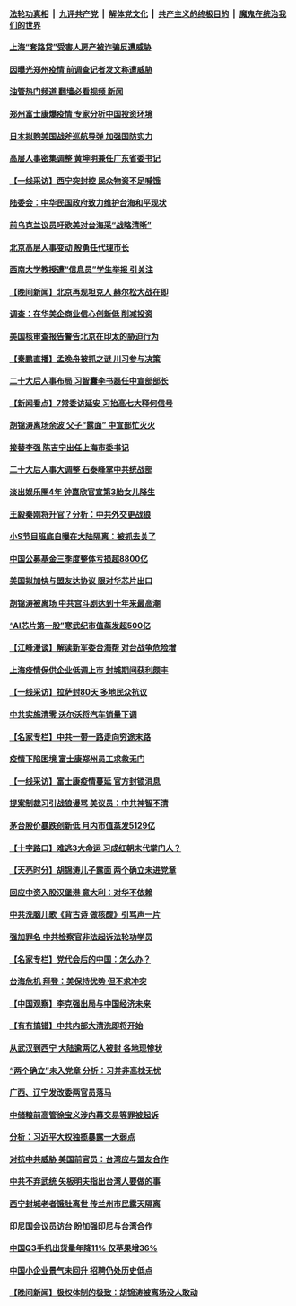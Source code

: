 ####  [法轮功真相](../../../../basic/blob/master/README.md?t=10282131) &nbsp;|&nbsp; [九评共产党](../../../../9ping.md/blob/master/README.md?t=10282131) &nbsp;|&nbsp; [解体党文化](../../../../jtdwh.md/blob/master/README.md?t=10282131)  &nbsp;|&nbsp; [共产主义的终极目的](../../../../gczydzjmd.md/blob/master/README.md?t=10282131) &nbsp;|&nbsp; [魔鬼在统治我们的世界](../../../../mgztzwmdsj.md/blob/master/README.md?t=10282131) 

#### [上海“套路贷”受害人房产被诈骗反遭威胁](../pages/nsc413/n13853106.md?t=10282131) 

#### [因曝光郑州疫情 前调查记者发文称遭威胁](../pages/nsc413/n13854642.md?t=10282131) 

#### [油管热门频道 翻墙必看视频 新闻](http://209.250.226.216:81/youtube.html?10282131)

#### [郑州富士康爆疫情 专家分析中国投资环境](../pages/nsc413/n13854635.md?t=10282131) 

#### [日本拟购美国战斧巡航导弹 加强国防实力](../pages/nsc413/n13854645.md?t=10282131) 

#### [高层人事密集调整 黄坤明兼任广东省委书记](../pages/nsc413/n13854646.md?t=10282131) 

#### [【一线采访】西宁突封控 民众物资不足喊饿](../pages/nsc413/n13854484.md?t=10282131) 

#### [陆委会：中华民国政府致力维护台海和平现状](../pages/nsc413/n13854424.md?t=10282131) 

#### [前乌克兰议员吁欧美对台海采“战略清晰”](../pages/nsc413/n13854634.md?t=10282131) 

#### [北京高层人事变动 殷勇任代理市长](../pages/nsc413/n13854616.md?t=10282131) 


#### [西南大学教授遭“信息员”学生举报 引关注](../pages/nsc413/n13854557.md?t=10282131) 

#### [【晚间新闻】北京再现坦克人 赫尔松大战在即](../pages/nsc413/n13854593.md?t=10282131) 


#### [调查：在华美企商业信心创新低 削减投资](../pages/nsc413/n13854463.md?t=10282131) 

#### [美国核审查报告警告北京在印太的胁迫行为](../pages/nsc413/n13854269.md?t=10282131) 

#### [【秦鹏直播】孟晚舟被抓之谜 川习参与决策](../pages/nsc413/n13854289.md?t=10282131) 


#### [二十大后人事布局 习智囊李书磊任中宣部部长](../pages/nsc413/n13854377.md?t=10282131) 

#### [【新闻看点】7常委访延安 习抬高七大释何信号](../pages/nsc413/n13854162.md?t=10282131) 

#### [胡锦涛离场余波 父子“露面” 中宣部忙灭火](../pages/nsc413/n13854177.md?t=10282131) 

#### [接替李强 陈吉宁出任上海市委书记](../pages/nsc413/n13854363.md?t=10282131) 

#### [二十大后人事大调整 石泰峰掌中共统战部](../pages/nsc413/n13854350.md?t=10282131) 

#### [淡出娱乐圈4年 钟嘉欣官宣第3胎女儿降生](../pages/nsc413/n13854291.md?t=10282131) 

#### [王毅秦刚将升官？分析：中共外交更战狼](../pages/nsc413/n13854172.md?t=10282131) 

#### [小S节目班底自曝在大陆隔离：被抓去关了](../pages/nsc413/n13854251.md?t=10282131) 

#### [中国公募基金三季度整体亏损超8800亿](../pages/nsc413/n13854255.md?t=10282131) 

#### [美国拟加快与盟友达协议 限对华芯片出口](../pages/nsc413/n13854250.md?t=10282131) 

#### [胡锦涛被离场 中共宫斗剧达到十年来最高潮](../pages/nsc413/n13854211.md?t=10282131) 

#### [“AI芯片第一股”寒武纪市值蒸发超500亿](../pages/nsc413/n13854246.md?t=10282131) 

#### [【江峰漫谈】解读新军委台海帮 对台战争危险增](../pages/nsc413/n13854158.md?t=10282131) 

#### [上海疫情保供企业低调上市 封城期间获利颇丰](../pages/nsc413/n13854232.md?t=10282131) 

#### [【一线采访】拉萨封80天 多地民众抗议](../pages/nsc413/n13853861.md?t=10282131) 

#### [中共实施清零 沃尔沃将汽车销量下调](../pages/nsc413/n13854166.md?t=10282131) 

#### [【名家专栏】中共一带一路走向穷途末路](../pages/nsc413/n13853999.md?t=10282131) 

#### [疫情下陷困境 富士康郑州员工求救无门](../pages/nsc413/n13854156.md?t=10282131) 

#### [【一线采访】富士康疫情蔓延 官方封锁消息](../pages/nsc413/n13853990.md?t=10282131) 

#### [提案制裁习引战狼谩骂 美议员：中共神智不清](../pages/nsc413/n13854155.md?t=10282131) 

#### [茅台股价暴跌创新低 月内市值蒸发5129亿](../pages/nsc413/n13854164.md?t=10282131) 

#### [【十字路口】难逃3大命运 习成红朝末代掌门人？](../pages/nsc413/n13854040.md?t=10282131) 

#### [【天亮时分】胡锦涛儿子露面 两个确立未进党章](../pages/nsc413/n13854056.md?t=10282131) 

#### [回应中资入股汉堡港 意大利：对华不依赖](../pages/nsc413/n13854132.md?t=10282131) 

#### [中共洗脑儿歌《背古诗 做核酸》引骂声一片](../pages/nsc413/n13854062.md?t=10282131) 

#### [强加罪名 中共检察官非法起诉法轮功学员](../pages/nsc413/n13852456.md?t=10282131) 

#### [【名家专栏】党代会后的中国：怎么办？](../pages/nsc413/n13853993.md?t=10282131) 

#### [台海危机 拜登：美保持优势 但不求冲突](../pages/nsc413/n13854087.md?t=10282131) 

#### [【中国观察】李克强出局与中国经济未来](../pages/nsc413/n13853767.md?t=10282131) 

#### [【有冇搞错】中共内部大清洗即将开始](../pages/nsc413/n13853793.md?t=10282131) 

#### [从武汉到西宁 大陆逾两亿人被封 各地现惨状](../pages/nsc413/n13853937.md?t=10282131) 

#### [“两个确立”未入党章 分析：习并非高枕无忧](../pages/nsc413/n13853903.md?t=10282131) 

#### [广西、辽宁发改委两官员落马](../pages/nsc413/n13853836.md?t=10282131) 

#### [中储粮前高管徐宝义涉内幕交易等罪被起诉](../pages/nsc413/n13853930.md?t=10282131) 

#### [分析：习近平大权独揽暴露一大弱点](../pages/nsc413/n13853901.md?t=10282131) 

#### [对抗中共威胁 美国前官员：台湾应与盟友合作](../pages/nsc413/n13853885.md?t=10282131) 

#### [中共不弃武统 矢板明夫指出台湾人要做的事](../pages/nsc413/n13853804.md?t=10282131) 

#### [西宁封城老者饿肚离世 传兰州市民露天隔离](../pages/nsc413/n13853860.md?t=10282131) 

#### [印尼国会议员访台 盼加强印尼与台湾合作](../pages/nsc413/n13853690.md?t=10282131) 

#### [中国Q3手机出货量年降11% 仅苹果增36%](../pages/nsc413/n13853847.md?t=10282131) 

#### [中国小企业景气未回升 招聘仍处历史低点](../pages/nsc413/n13853802.md?t=10282131) 


#### [【晚间新闻】极权体制的极致：胡锦涛被离场没人敢动](../pages/nsc413/n13853832.md?t=10282131) 

<img src='http://gfw-breaker.win/goodnews/indexes/nsc413.md' width='0px' height='0px'/>
